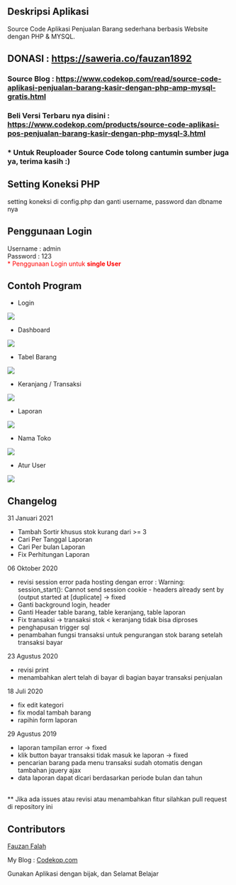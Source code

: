 ## Deskripsi Aplikasi 
Source Code Aplikasi Penjualan Barang sederhana berbasis Website dengan PHP & MYSQL.

## DONASI : <a href="https://saweria.co/fauzan1892">https://saweria.co/fauzan1892</a>

### Source Blog : <a href="https://www.codekop.com/read/source-code-aplikasi-penjualan-barang-kasir-dengan-php-amp-mysql-gratis.html">https://www.codekop.com/read/source-code-aplikasi-penjualan-barang-kasir-dengan-php-amp-mysql-gratis.html</a>

### Beli Versi Terbaru nya disini : <a href="https://www.codekop.com/products/source-code-aplikasi-pos-penjualan-barang-kasir-dengan-php-mysql-3.html">https://www.codekop.com/products/source-code-aplikasi-pos-penjualan-barang-kasir-dengan-php-mysql-3.html</a>
### * Untuk Reuploader Source Code tolong cantumin sumber juga ya, terima kasih :)

## Setting Koneksi PHP
setting koneksi di config.php dan ganti username, password dan dbname nya

## Penggunaan Login
Username : admin
<br/>
Password : 123
<br>
<span style="color:red">* Penggunaan Login untuk <b>single User</b> </span>

## Contoh Program 
- Login
<img src="https://raw.githubusercontent.com/fauzan1892/pos-kasir-php/master/assets/img/pic/login.png">

- Dashboard 
<img src="https://raw.githubusercontent.com/fauzan1892/pos-kasir-php/master/assets/img/pic/1.png">

- Tabel Barang
<img src="https://raw.githubusercontent.com/fauzan1892/pos-kasir-php/master/assets/img/pic/2.png">

- Keranjang / Transaksi
<img src="https://raw.githubusercontent.com/fauzan1892/pos-kasir-php/master/assets/img/pic/4.png">

- Laporan 
<img src="https://raw.githubusercontent.com/fauzan1892/pos-kasir-php/master/assets/img/pic/5.png">

- Nama Toko 
<img src="https://raw.githubusercontent.com/fauzan1892/pos-kasir-php/master/assets/img/pic/6.png">

- Atur User 
<img src="https://raw.githubusercontent.com/fauzan1892/pos-kasir-php/master/assets/img/pic/7.png">

## Changelog
31 Januari 2021<br>
- Tambah Sortir khusus stok kurang dari >= 3
- Cari Per Tanggal Laporan 
- Cari Per bulan Laporan
- Fix Perhitungan Laporan

06 Oktober 2020<br>
- revisi session error pada hosting dengan error : 
Warning: session_start(): Cannot send session cookie - headers already sent by (output started at [duplicate] -> fixed
- Ganti background login, header
- Ganti Header table barang, table keranjang, table laporan
- Fix transaksi -> transaksi stok < keranjang tidak bisa diproses
- penghapusan trigger sql
- penambahan fungsi transaksi untuk pengurangan stok barang setelah transaksi bayar 

23 Agustus 2020<br>
- revisi print
- menambahkan alert telah di bayar di bagian bayar transaksi penjualan

18 Juli 2020<br>
- fix edit kategori
- fix modal tambah barang
- rapihin form laporan

29 Agustus 2019 <br>
- laporan tampilan error  -> fixed
- klik button bayar transaksi  tidak masuk ke laporan -> fixed
- pencarian barang pada menu transaksi sudah otomatis dengan tambahan jquery ajax
- data laporan dapat dicari berdasarkan periode bulan dan tahun

<br>
** Jika ada issues atau revisi atau menambahkan fitur silahkan pull request di repository ini

## Contributors
<a href="https://fauzan.codekop.com/"> Fauzan Falah</a>

My Blog : <a href="https://www.codekop.com/"> Codekop.com</a>

Gunakan Aplikasi dengan bijak, dan Selamat Belajar
